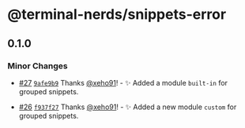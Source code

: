 # @terminal-nerds/snippets-error<!-- markdownlint-disable line-length list-marker-space no-duplicate-header ul-style ul-indent no-bare-urls -->

## 0.1.0

### Minor Changes

-   [#27](https://github.com/terminal-nerds/snippets/pull/27) [`9afe9b9`](https://github.com/terminal-nerds/snippets/commit/9afe9b904c74d6ad572fd5cff9ac69f6610c36cf) Thanks [@xeho91](https://github.com/xeho91)! - ✨ Added a module `built-in` for grouped snippets.

-   [#26](https://github.com/terminal-nerds/snippets/pull/26) [`f937f27`](https://github.com/terminal-nerds/snippets/commit/f937f27a25efd5ca3ce38a83710465f3486b6adb) Thanks [@xeho91](https://github.com/xeho91)! - ✨ Added a new module `custom` for grouped snippets.
